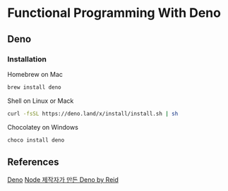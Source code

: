 # Functional Programming With Deno

## Deno

### Installation

Homebrew on Mac

```bash
brew install deno
```

Shell on Linux or Mack

```bash
curl -fsSL https://deno.land/x/install/install.sh | sh
```

Chocolatey on Windows

```bash
choco install deno
```

## References

[Deno](https://deno.land/)
[Node 제작자가 만든 Deno by Reid](https://blog.ull.im/engineering/2019/04/14/deno-ryan-dahl-2019-04-04.html)
